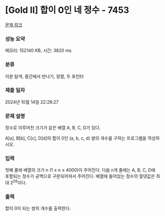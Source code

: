# [Gold II] 합이 0인 네 정수 - 7453 

[문제 링크](https://www.acmicpc.net/problem/7453) 

### 성능 요약

메모리: 152140 KB, 시간: 3820 ms

### 분류

이분 탐색, 중간에서 만나기, 정렬, 두 포인터

### 제출 일자

2024년 10월 14일 22:28:27

### 문제 설명

<p>정수로 이루어진 크기가 같은 배열 A, B, C, D가 있다.</p>

<p>A[a], B[b], C[c], D[d]의 합이 0인 (a, b, c, d) 쌍의 개수를 구하는 프로그램을 작성하시오.</p>

### 입력 

 <p>첫째 줄에 배열의 크기 n (1 ≤ n ≤ 4000)이 주어진다. 다음 n개 줄에는 A, B, C, D에 포함되는 정수가 공백으로 구분되어져서 주어진다. 배열에 들어있는 정수의 절댓값은 최대 2<sup>28</sup>이다.</p>

### 출력 

 <p>합이 0이 되는 쌍의 개수를 출력한다.</p>

